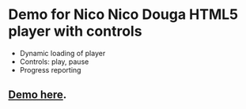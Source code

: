 # Demo for Nico Nico Douga HTML5 player with controls

* Dynamic loading of player
* Controls: play, pause
* Progress reporting

## [Demo here](https://vocaloid.eu/vocaloid/nico-player/).
